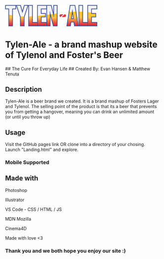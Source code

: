 <img src="images/Tylen-Ale_Logo_Title_png.png" width="300">

<h1> Tylen-Ale - a brand mashup website of Tylenol and Foster's Beer </h1>
## The Cure For Everyday Life
## Created By: Evan Hansen & Matthew Tenuta

## Description
Tylen-Ale is a beer brand we created. It is a brand mashup of Fosters Lager and Tylenol. The selling point of the product is that its a beer that prevents you from getting a hangover, meaning you can drink an unlimited amount (or until you throw up)

## Usage

Visit the GitHub pages link OR clone into a directory of your chosing. Launch "Landing.html" and explore.

<h3> Mobile Supported </h3>

## Made with
Photoshop

Illustrator

VS Code - CSS / HTML / JS

MDN Mozilla

Cinema4D

Made with love <3

### Thank you and we both hope you enjoy our site :)
